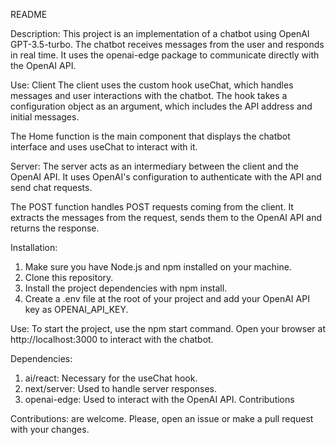 README

Description: This project is an implementation of a chatbot using OpenAI GPT-3.5-turbo. The chatbot receives messages from the user and responds in real time. It uses the openai-edge package to communicate directly with the OpenAI API.

Use: 
Client
The client uses the custom hook useChat, which handles messages and user interactions with the chatbot. The hook takes a configuration object as an argument, which includes the API address and initial messages.

The Home function is the main component that displays the chatbot interface and uses useChat to interact with it.

Server:
The server acts as an intermediary between the client and the OpenAI API. It uses OpenAI's configuration to authenticate with the API and send chat requests.

The POST function handles POST requests coming from the client. It extracts the messages from the request, sends them to the OpenAI API and returns the response.

Installation:
1. Make sure you have Node.js and npm installed on your machine. 
2. Clone this repository. 
3. Install the project dependencies with npm install. 
4. Create a .env file at the root of your project and add your OpenAI API key as OPENAI_API_KEY. 

Use:
To start the project, use the npm start command. Open your browser at http://localhost:3000 to interact with the chatbot.

Dependencies:
1. ai/react: Necessary for the useChat hook. 
2. next/server: Used to handle server responses. 
3. openai-edge: Used to interact with the OpenAI API. Contributions 

Contributions:
are welcome. Please, open an issue or make a pull request with your changes.
